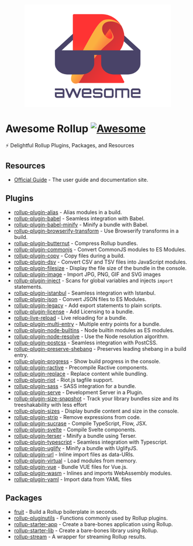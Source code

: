 <div align="center">
	<img width="400" src="media/logo.svg" alt="Awesome Rollup">
</div>

# Awesome Rollup [![Awesome](https://awesome.re/badge.svg)](https://awesome.re)

⚡️ Delightful Rollup Plugins, Packages, and Resources

## Resources

- [Official Guide](https://rollupjs.org/guide/en) - The user guide and documentation site.

## Plugins

- [rollup-plugin-alias](https://github.com/rollup/rollup-plugin-alias) - Alias modules in a build.
- [rollup-plugin-babel](https://github.com/rollup/rollup-plugin-babel) - Seamless integration with Babel.
- [rollup-plugin-babel-minify](https://github.com/Comandeer/rollup-plugin-babel-minify) - Minify a bundle with Babel.
- [rollup-plugin-browserify-transform](https://www.npmjs.com/package/rollup-plugin-browserify-transform) - Use Browserify transforms in a build.
- [rollup-plugin-butternut](https://github.com/rollup/rollup-plugin-butternut) - Compress Rollup bundles.
- [rollup-plugin-commonjs](https://github.com/rollup/rollup-plugin-commonjs) - Convert CommonJS modules to ES Modules.
- [rollup-plugin-copy](https://github.com/meuter/rollup-plugin-copy) - Copy files during a build.
- [rollup-plugin-dsv](https://github.com/rollup/rollup-plugin-dsv) - Convert CSV and TSV files into JavaScript modules.
- [rollup-plugin-filesize](https://github.com/ritz078/rollup-plugin-filesize) - Display the file size of the bundle in the console.
- [rollup-plugin-image](https://github.com/rollup/rollup-plugin-image) - Import JPG, PNG, GIF and SVG images
- [rollup-plugin-inject](https://github.com/rollup/rollup-plugin-inject) - Scans for global variables and injects `import` statements.
- [rollup-plugin-istanbul](https://github.com/artberri/rollup-plugin-istanbul) - Seamless integration with Istanbul.
- [rollup-plugin-json](https://github.com/rollup/rollup-plugin-json) - Convert JSON files to ES Modules.
- [rollup-plugin-legacy](https://github.com/rollup/rollup-plugin-legacy) - Add export statements to plain scripts.
- [rollup-plugin-license](https://github.com/mjeanroy/rollup-plugin-license) - Add Licensing to a bundle.
- [rollup-live-reload](https://github.com/thgh/rollup-plugin-livereload) - Live reloading for a bundle.
- [rollup-plugin-multi-entry](https://github.com/rollup/rollup-plugin-multi-entry) - Multiple entry points for a bundle.
- [rollup-plugin-node-builtins](https://github.com/rollup/rollup-plugin-node-builtins) - Node builtin modules as ES modules.
- [rollup-plugin-node-resolve](https://github.com/rollup/rollup-plugin-node-resolve) - Use the Node resolution algorithm.
- [rollup-plugin-postcss](https://github.com/egoist/rollup-plugin-postcss) - Seamless integration with PostCSS.
- [rollup-plugin-preserve-shebang](https://github.com/developit/rollup-plugin-preserve-shebang) - Preserves leading shebang in a build entry.
- [rollup-plugin-progress](https://github.com/jkuri/rollup-plugin-progress) - Show build progress in the console.
- [rollup-plugin-ractive](https://github.com/rollup/rollup-plugin-reactive) - Precompile Ractive components.
- [rollup-plugin-replace](https://github.com/rollup/rollup-plugin-replace) - Replace content while bundling.
- [rollup-plugin-riot](https://github.com/riot/rollup-plugin-riot) - Riot.js tagfile support.
- [rollup-plugin-sass](https://github.com/differui/rollup-plugin-sass#readme) - SASS integration for a bundle.
- [rollup-plugin-serve](https://github.com/thgh/rollup-plugin-serve) - Development Server in a Plugin.
- [rollup-plugin-size-snapshot](https://github.com/TrySound/rollup-plugin-size-snapshot) - Track your library bundles size and its treeshakability with less effort
- [rollup-plugin-sizes](https://github.com/tivac/rollup-plugin-sizes) - Display bundle content and size in the console.
- [rollup-plugin-strip](https://github.com/rollup/rollup-plugin-strip) - Remove expressions from code.
- [rollup-plugin-sucrase](https://github.com/rollup/rollup-plugin-sucrase) - Compile TypeScript, Flow, JSX.
- [rollup-plugin-svelte](https://github.com/rollup/rollup-plugin-svelte) - Compile Svelte components.
- [rollup-plugin-terser](https://github.com/TrySound/rollup-plugin-terser) - Minify a bundle using Terser.
- [rollup-plugin-typescript](https://github.com/rollup/rollup-plugin-typescript) - Seamless integration with Typescript.
- [rollup-plugin-uglify](https://github.com/TrySound/rollup-plugin-uglify) - Minify a bundle with UglifyJS.
- [rollup-plugin-url](https://github.com/rollup/rollup-plugin-url) - Inline import files as data-URIs.
- [rollup-plugin-virtual](https://github.com/rollup/rollup-plugin-virtual) - Load modules from memory.
- [rollup-plugin-vue](https://github.com/vuejs/rollup-plugin-vue#readme) - Bundle VUE files for Vue.js.
- [rollup-plugin-wasm](https://github.com/rollup/rollup-plugin-wasm) - Inlines and imports WebAssembly modules.
- [rollup-plugin-yaml](https://github.com/rollup/rollup-plugin-yaml) - Import data from YAML files

## Packages

- [fruit](https://github.com/jaebradley/fruit#readme) - Build a Rollup boilerplate in seconds.
- [rollup-pluginutils](https://github.com/rollup/rollup-pluginutils) - Functions commonly used by Rollup plugins.
- [rollup-starter-app](https://github.com/rollup/rollup-starter-app) - Create a bare-bones application using Rollup.
- [rollup-starter-lib](https://github.com/rollup/rollup-starter-lib) - Create a bare-bones library using Rollup.
- [rollup-stream](https://github.com/permutatrix/rollup-stream) - A wrapper for streaming Rollup results.
